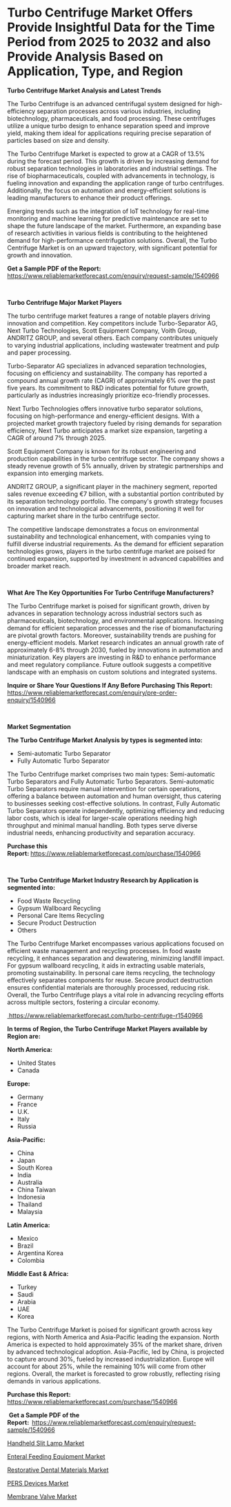 <p><h1>Turbo Centrifuge Market Offers Provide Insightful Data for the Time Period from 2025 to 2032 and also Provide Analysis Based on Application, Type, and Region</h1></p><p><strong>Turbo Centrifuge Market Analysis and Latest Trends</strong></p>
<p><p>The Turbo Centrifuge is an advanced centrifugal system designed for high-efficiency separation processes across various industries, including biotechnology, pharmaceuticals, and food processing. These centrifuges utilize a unique turbo design to enhance separation speed and improve yield, making them ideal for applications requiring precise separation of particles based on size and density.</p><p>The Turbo Centrifuge Market is expected to grow at a CAGR of 13.5% during the forecast period. This growth is driven by increasing demand for robust separation technologies in laboratories and industrial settings. The rise of biopharmaceuticals, coupled with advancements in technology, is fueling innovation and expanding the application range of turbo centrifuges. Additionally, the focus on automation and energy-efficient solutions is leading manufacturers to enhance their product offerings.</p><p>Emerging trends such as the integration of IoT technology for real-time monitoring and machine learning for predictive maintenance are set to shape the future landscape of the market. Furthermore, an expanding base of research activities in various fields is contributing to the heightened demand for high-performance centrifugation solutions. Overall, the Turbo Centrifuge Market is on an upward trajectory, with significant potential for growth and innovation.</p></p>
<p><strong>Get a Sample PDF of the Report:&nbsp;</strong> <a href="https://www.reliablemarketforecast.com/enquiry/request-sample/1540966?utm_campaign=2749&utm_medium=2&utm_source=Github&utm_content=ia&utm_term=10042025&utm_id=turbo-centrifuge">https://www.reliablemarketforecast.com/enquiry/request-sample/1540966</a></p>
<p>&nbsp;</p>
<p><strong>Turbo Centrifuge Major Market Players</strong></p>
<p><p>The turbo centrifuge market features a range of notable players driving innovation and competition. Key competitors include Turbo-Separator AG, Next Turbo Technologies, Scott Equipment Company, Voith Group, ANDRITZ GROUP, and several others. Each company contributes uniquely to varying industrial applications, including wastewater treatment and pulp and paper processing.</p><p>Turbo-Separator AG specializes in advanced separation technologies, focusing on efficiency and sustainability. The company has reported a compound annual growth rate (CAGR) of approximately 6% over the past five years. Its commitment to R&D indicates potential for future growth, particularly as industries increasingly prioritize eco-friendly processes.</p><p>Next Turbo Technologies offers innovative turbo separator solutions, focusing on high-performance and energy-efficient designs. With a projected market growth trajectory fueled by rising demands for separation efficiency, Next Turbo anticipates a market size expansion, targeting a CAGR of around 7% through 2025.</p><p>Scott Equipment Company is known for its robust engineering and production capabilities in the turbo centrifuge sector. The company shows a steady revenue growth of 5% annually, driven by strategic partnerships and expansion into emerging markets. </p><p>ANDRITZ GROUP, a significant player in the machinery segment, reported sales revenue exceeding €7 billion, with a substantial portion contributed by its separation technology portfolio. The company's growth strategy focuses on innovation and technological advancements, positioning it well for capturing market share in the turbo centrifuge sector.</p><p>The competitive landscape demonstrates a focus on environmental sustainability and technological enhancement, with companies vying to fulfill diverse industrial requirements. As the demand for efficient separation technologies grows, players in the turbo centrifuge market are poised for continued expansion, supported by investment in advanced capabilities and broader market reach.</p></p>
<p>&nbsp;</p>
<p><strong>What Are The Key Opportunities For Turbo Centrifuge Manufacturers?</strong></p>
<p><p>The Turbo Centrifuge market is poised for significant growth, driven by advances in separation technology across industrial sectors such as pharmaceuticals, biotechnology, and environmental applications. Increasing demand for efficient separation processes and the rise of biomanufacturing are pivotal growth factors. Moreover, sustainability trends are pushing for energy-efficient models. Market research indicates an annual growth rate of approximately 6-8% through 2030, fueled by innovations in automation and miniaturization. Key players are investing in R&D to enhance performance and meet regulatory compliance. Future outlook suggests a competitive landscape with an emphasis on custom solutions and integrated systems.</p></p>
<p><strong>Inquire or Share Your Questions If Any Before Purchasing This Report:</strong> <a href="https://www.reliablemarketforecast.com/enquiry/pre-order-enquiry/1540966?utm_campaign=2749&utm_medium=2&utm_source=Github&utm_content=ia&utm_term=10042025&utm_id=turbo-centrifuge">https://www.reliablemarketforecast.com/enquiry/pre-order-enquiry/1540966</a></p>
<p>&nbsp;</p>
<p><strong>Market Segmentation</strong></p>
<p><strong>The Turbo Centrifuge Market Analysis by types is segmented into:</strong></p>
<p><ul><li>Semi-automatic Turbo Separator</li><li>Fully Automatic Turbo Separator</li></ul></p>
<p><p>The Turbo Centrifuge market comprises two main types: Semi-automatic Turbo Separators and Fully Automatic Turbo Separators. Semi-automatic Turbo Separators require manual intervention for certain operations, offering a balance between automation and human oversight, thus catering to businesses seeking cost-effective solutions. In contrast, Fully Automatic Turbo Separators operate independently, optimizing efficiency and reducing labor costs, which is ideal for larger-scale operations needing high throughput and minimal manual handling. Both types serve diverse industrial needs, enhancing productivity and separation accuracy.</p></p>
<p><strong>Purchase this Report:&nbsp;</strong><a href="https://www.reliablemarketforecast.com/purchase/1540966?utm_campaign=2749&utm_medium=2&utm_source=Github&utm_content=ia&utm_term=10042025&utm_id=turbo-centrifuge">https://www.reliablemarketforecast.com/purchase/1540966</a></p>
<p>&nbsp;</p>
<p><strong>The Turbo Centrifuge Market Industry Research by Application is segmented into:</strong></p>
<p><ul><li>Food Waste Recycling</li><li>Gypsum Wallboard Recycling</li><li>Personal Care Items Recycling</li><li>Secure Product Destruction</li><li>Others</li></ul></p>
<p><p>The Turbo Centrifuge Market encompasses various applications focused on efficient waste management and recycling processes. In food waste recycling, it enhances separation and dewatering, minimizing landfill impact. For gypsum wallboard recycling, it aids in extracting usable materials, promoting sustainability. In personal care items recycling, the technology effectively separates components for reuse. Secure product destruction ensures confidential materials are thoroughly processed, reducing risk. Overall, the Turbo Centrifuge plays a vital role in advancing recycling efforts across multiple sectors, fostering a circular economy.</p></p>
<p><a href="https://www.reliablemarketforecast.com/turbo-centrifuge-r1540966?utm_campaign=2749&utm_medium=2&utm_source=Github&utm_content=ia&utm_term=10042025&utm_id=turbo-centrifuge">&nbsp;https://www.reliablemarketforecast.com/turbo-centrifuge-r1540966</a></p>
<p><strong>In terms of Region, the Turbo Centrifuge Market Players available by Region are:</strong></p>
<p>
    <p> <strong> North America: </strong>
        <ul>
            <li>United States</li>
            <li>Canada</li>
        </ul>
        </p> 
    <p> <strong> Europe: </strong>
        <ul>
            <li>Germany</li>
            <li>France</li>
            <li>U.K.</li>
            <li>Italy</li>
            <li>Russia</li>
        </ul>
        </p> 
    <p> <strong> Asia-Pacific: </strong>
        <ul>
            <li>China</li>
            <li>Japan</li>
            <li>South Korea</li>
            <li>India</li>
            <li>Australia</li>
            <li>China Taiwan</li>
            <li>Indonesia</li>
            <li>Thailand</li>
            <li>Malaysia</li>
        </ul>
        </p> 
    <p> <strong> Latin America: </strong>
        <ul>
            <li>Mexico</li>
            <li>Brazil</li>
            <li>Argentina Korea</li>
            <li>Colombia</li>
        </ul>
        </p> 
    <p> <strong> Middle East & Africa: </strong>
        <ul>
            <li>Turkey</li>
            <li>Saudi</li>
            <li>Arabia</li>
            <li>UAE</li>
            <li>Korea</li>
        </ul>
    </p>
    </p>
<p><p>The Turbo Centrifuge Market is poised for significant growth across key regions, with North America and Asia-Pacific leading the expansion. North America is expected to hold approximately 35% of the market share, driven by advanced technological adoption. Asia-Pacific, led by China, is projected to capture around 30%, fueled by increased industrialization. Europe will account for about 25%, while the remaining 10% will come from other regions. Overall, the market is forecasted to grow robustly, reflecting rising demands in various applications.</p></p>
<p><strong>Purchase this Report: </strong><a href="https://www.reliablemarketforecast.com/purchase/1540966?utm_campaign=2749&utm_medium=2&utm_source=Github&utm_content=ia&utm_term=10042025&utm_id=turbo-centrifuge">https://www.reliablemarketforecast.com/purchase/1540966</a></p>
<p>&nbsp;<strong>Get a Sample PDF of the Report:&nbsp;&nbsp;</strong><a href="https://www.reliablemarketforecast.com/enquiry/request-sample/1540966?utm_campaign=2749&utm_medium=2&utm_source=Github&utm_content=ia&utm_term=10042025&utm_id=turbo-centrifuge">https://www.reliablemarketforecast.com/enquiry/request-sample/1540966</a></p>
<p><strong></strong></p>
<p><p><a href="https://www.linkedin.com/pulse/handheld-slit-lamp-market-research-future-outlook-forecasted-fsm7c?utm_campaign=2749&utm_medium=2&utm_source=Github&utm_content=ia&utm_term=10042025&utm_id=turbo-centrifuge">Handheld Slit Lamp Market</a></p><p><a href="https://www.linkedin.com/pulse/enteral-feeding-equipment-market-growth-analysis-predicts-expansion-zkztc?utm_campaign=2749&utm_medium=2&utm_source=Github&utm_content=ia&utm_term=10042025&utm_id=turbo-centrifuge">Enteral Feeding Equipment Market</a></p><p><a href="https://www.linkedin.com/pulse/restorative-dental-materials-market-outlook-anticipated-growth-ksuac?utm_campaign=2749&utm_medium=2&utm_source=Github&utm_content=ia&utm_term=10042025&utm_id=turbo-centrifuge">Restorative Dental Materials Market</a></p><p><a href="https://www.linkedin.com/pulse/pers-devices-market-analysis-structure-size-growing-cpyzc?utm_campaign=2749&utm_medium=2&utm_source=Github&utm_content=ia&utm_term=10042025&utm_id=turbo-centrifuge">PERS Devices Market</a></p><p><a href="https://github.com/vigoseiler/Market-Research-Report-List-1/blob/main/membrane-valve-market.md?utm_campaign=2749&utm_medium=2&utm_source=Github&utm_content=ia&utm_term=10042025&utm_id=turbo-centrifuge">Membrane Valve Market</a></p></p>